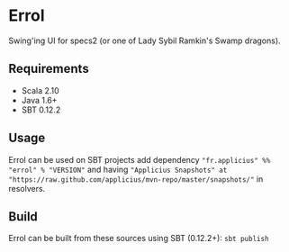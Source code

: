 # Errol

Swing'ing UI for specs2 (or one of Lady Sybil Ramkin's Swamp dragons).

## Requirements

* Scala 2.10
* Java 1.6+
* SBT 0.12.2

## Usage

Errol can be used on SBT projects add dependency `"fr.applicius" %% "errol" % "VERSION"` 
and having `"Applicius Snapshots" at "https://raw.github.com/applicius/mvn-repo/master/snapshots/"` in resolvers.

## Build

Errol can be built from these sources using SBT (0.12.2+): `sbt publish`
